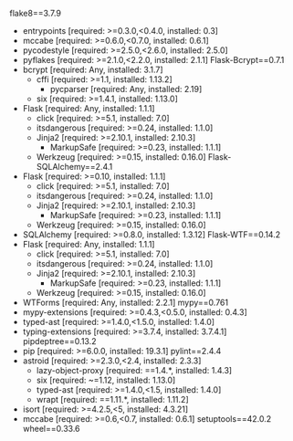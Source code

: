flake8==3.7.9
  - entrypoints [required: >=0.3.0,<0.4.0, installed: 0.3]
  - mccabe [required: >=0.6.0,<0.7.0, installed: 0.6.1]
  - pycodestyle [required: >=2.5.0,<2.6.0, installed: 2.5.0]
  - pyflakes [required: >=2.1.0,<2.2.0, installed: 2.1.1]
Flask-Bcrypt==0.7.1
  - bcrypt [required: Any, installed: 3.1.7]
    - cffi [required: >=1.1, installed: 1.13.2]
      - pycparser [required: Any, installed: 2.19]
    - six [required: >=1.4.1, installed: 1.13.0]
  - Flask [required: Any, installed: 1.1.1]
    - click [required: >=5.1, installed: 7.0]
    - itsdangerous [required: >=0.24, installed: 1.1.0]
    - Jinja2 [required: >=2.10.1, installed: 2.10.3]
      - MarkupSafe [required: >=0.23, installed: 1.1.1]
    - Werkzeug [required: >=0.15, installed: 0.16.0]
Flask-SQLAlchemy==2.4.1
  - Flask [required: >=0.10, installed: 1.1.1]
    - click [required: >=5.1, installed: 7.0]
    - itsdangerous [required: >=0.24, installed: 1.1.0]
    - Jinja2 [required: >=2.10.1, installed: 2.10.3]
      - MarkupSafe [required: >=0.23, installed: 1.1.1]
    - Werkzeug [required: >=0.15, installed: 0.16.0]
  - SQLAlchemy [required: >=0.8.0, installed: 1.3.12]
Flask-WTF==0.14.2
  - Flask [required: Any, installed: 1.1.1]
    - click [required: >=5.1, installed: 7.0]
    - itsdangerous [required: >=0.24, installed: 1.1.0]
    - Jinja2 [required: >=2.10.1, installed: 2.10.3]
      - MarkupSafe [required: >=0.23, installed: 1.1.1]
    - Werkzeug [required: >=0.15, installed: 0.16.0]
  - WTForms [required: Any, installed: 2.2.1]
mypy==0.761
  - mypy-extensions [required: >=0.4.3,<0.5.0, installed: 0.4.3]
  - typed-ast [required: >=1.4.0,<1.5.0, installed: 1.4.0]
  - typing-extensions [required: >=3.7.4, installed: 3.7.4.1]
pipdeptree==0.13.2
  - pip [required: >=6.0.0, installed: 19.3.1]
pylint==2.4.4
  - astroid [required: >=2.3.0,<2.4, installed: 2.3.3]
    - lazy-object-proxy [required: ==1.4.*, installed: 1.4.3]
    - six [required: ~=1.12, installed: 1.13.0]
    - typed-ast [required: >=1.4.0,<1.5, installed: 1.4.0]
    - wrapt [required: ==1.11.*, installed: 1.11.2]
  - isort [required: >=4.2.5,<5, installed: 4.3.21]
  - mccabe [required: >=0.6,<0.7, installed: 0.6.1]
setuptools==42.0.2
wheel==0.33.6
